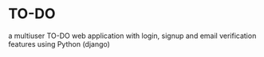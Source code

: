 # TO-DO

a multiuser TO-DO web application with login, signup and email verification features using
Python (django)
